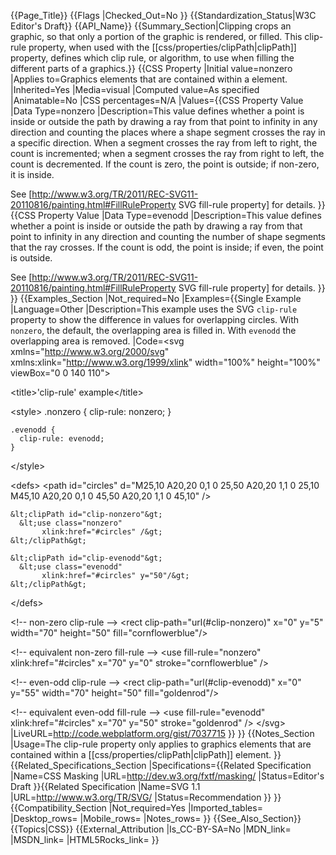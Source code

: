 {{Page_Title}}
{{Flags
|Checked_Out=No
}}
{{Standardization_Status|W3C Editor's Draft}}
{{API_Name}}
{{Summary_Section|Clipping crops an graphic, so that only a portion of the graphic is rendered, or filled. This clip-rule property, when used with the [[css/properties/clipPath|clipPath]] property, defines which clip rule, or algorithm, to use when filling the different parts of a graphics.}}
{{CSS Property
|Initial value=nonzero
|Applies to=Graphics elements that are contained within a <clipPath> element.
|Inherited=Yes
|Media=visual
|Computed value=As specified
|Animatable=No
|CSS percentages=N/A
|Values={{CSS Property Value
|Data Type=nonzero
|Description=This value defines whether a point is inside or outside the path by drawing a ray from that point to infinity in any direction and counting the places where a shape segment crosses the ray in a specific direction. When a segment crosses the ray from left to right, the count is incremented; when a segment crosses the ray from right to left, the count is decremented. If the count is zero, the point is outside; if non-zero, it is inside.

See [http://www.w3.org/TR/2011/REC-SVG11-20110816/painting.html#FillRuleProperty SVG fill-rule property] for details.
}}{{CSS Property Value
|Data Type=evenodd
|Description=This value defines whether a point is inside or outside the path by drawing a ray from that point to infinity in any direction and counting the number of  shape segments that the ray crosses. If the count is odd, the point is inside; if even, the point is outside.

See [http://www.w3.org/TR/2011/REC-SVG11-20110816/painting.html#FillRuleProperty SVG fill-rule property] for details.
}}
}}
{{Examples_Section
|Not_required=No
|Examples={{Single Example
|Language=Other
|Description=This example uses the SVG <code>clip-rule</code> property to show the difference in values for overlapping circles. With <code>nonzero</code>, the default, the overlapping area is filled in. With <code>evenodd</code> the overlapping area is removed.
|Code=&lt;svg xmlns="http://www.w3.org/2000/svg"
     xmlns:xlink="http://www.w3.org/1999/xlink"
     width="100%" height="100%" viewBox="0 0 140 110"&gt;

  &lt;title&gt;'clip-rule' example&lt;/title&gt;
  
  &lt;style&gt;
    .nonzero {
      clip-rule: nonzero;
    }

    .evenodd {
      clip-rule: evenodd;
    }
  &lt;/style&gt;
  
  &lt;defs&gt;
    &lt;path id="circles"
          d="M25,10 A20,20 0,1 0 25,50 A20,20 1,1 0 25,10 M45,10 A20,20 0,1 0 45,50 A20,20 1,1 0 45,10" /&gt;

    &lt;clipPath id="clip-nonzero"&gt;
      &lt;use class="nonzero"
           xlink:href="#circles" /&gt;
    &lt;/clipPath&gt;
    
    &lt;clipPath id="clip-evenodd"&gt;
      &lt;use class="evenodd"
           xlink:href="#circles" y="50"/&gt;
    &lt;/clipPath&gt;    
  &lt;/defs&gt;  
  
  &lt;!-- non-zero clip-rule --&gt;
  &lt;rect clip-path="url(#clip-nonzero)"
        x="0" y="5" width="70" height="50" 
        fill="cornflowerblue"/&gt;

  &lt;!-- equivalent non-zero fill-rule --&gt;
  &lt;use fill-rule="nonzero" 
       xlink:href="#circles" x="70" y="0" 
       stroke="cornflowerblue" /&gt;
  
  
  &lt;!-- even-odd clip-rule --&gt;
  &lt;rect clip-path="url(#clip-evenodd)"
        x="0" y="55" width="70" height="50" 
        fill="goldenrod"/&gt;

  &lt;!-- equivalent even-odd fill-rule --&gt;
  &lt;use fill-rule="evenodd" 
       xlink:href="#circles" x="70" y="50" 
       stroke="goldenrod" /&gt;
&lt;/svg&gt;
|LiveURL=http://code.webplatform.org/gist/7037715
}}
}}
{{Notes_Section
|Usage=The clip-rule property only applies to graphics elements that are contained within a [[css/properties/clipPath|clipPath]] element.
}}
{{Related_Specifications_Section
|Specifications={{Related Specification
|Name=CSS Masking
|URL=http://dev.w3.org/fxtf/masking/
|Status=Editor's Draft
}}{{Related Specification
|Name=SVG 1.1
|URL=http://www.w3.org/TR/SVG/
|Status=Recommendation
}}
}}
{{Compatibility_Section
|Not_required=Yes
|Imported_tables=
|Desktop_rows=
|Mobile_rows=
|Notes_rows=
}}
{{See_Also_Section}}
{{Topics|CSS}}
{{External_Attribution
|Is_CC-BY-SA=No
|MDN_link=
|MSDN_link=
|HTML5Rocks_link=
}}